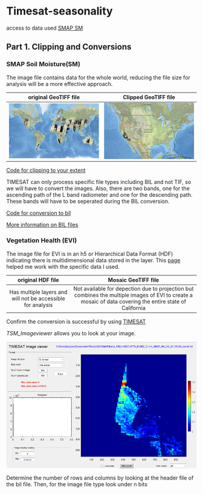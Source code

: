 # Timesat-seasonality

access to data used
[SMAP SM](https://nsidc.org/data/nsidc-0779/versions/1)

## Part 1. Clipping and Conversions
### SMAP Soil Moisture(SM)
The image file contains data for the whole world, reducing the file size for analysis will be a more effective approach.

original GeoTIFF file           |  Clipped GeoTIFF file
:-------------------------:|:-------------------------:
![](images/OriginalTIFSMAP.png)  |  ![](images/clippedtifCA.png)

[Code for clipping to your extent](src-code/cliptif.py)

TIMESAT can only process specific file types including BIL and not TIF, so we will have to convert the images. 
Also, there are two bands, one for the ascending path of the L band radiometer and one for the descending path.
These bands will have to be seperated during the BIL conversion. 

[Code for conversion to bil](src-code/TifToBILSMAP.py)

[More information on BIL files](https://desktop.arcgis.com/en/arcmap/latest/manage-data/raster-and-images/bil-bip-and-bsq-raster-files.htm)

### Vegetation Health (EVI)
The image file for EVI is in an h5 or Hierarchical Data Format (HDF) indicating there is multidimensional data stored in the layer. 
This [page](https://lpdaac.usgs.gov/resources/e-learning/working-daily-nasa-viirs-surface-reflectance-data/) helped me work with the specific data I used.

original HDF file           |  Mosaic GeoTIFF file
:-------------------------:|:-------------------------:
Has multiple layers and will not be accessible for analysis|  Not available for depection due to projection but combines the multiple images of EVI to create a mosaic of data covering the entire state of California

Confirm the conversion is successful by using [TIMESAT](https://web.nateko.lu.se/timesat/timesat.asp)

 *TSM_Imageviewer* allows you to look at your image.

![](images/BILTSMimageViewSMAP.png)

Determine the number of rows and columns by looking at the header file of the bil file.
Then, for the image file type look under n bits

